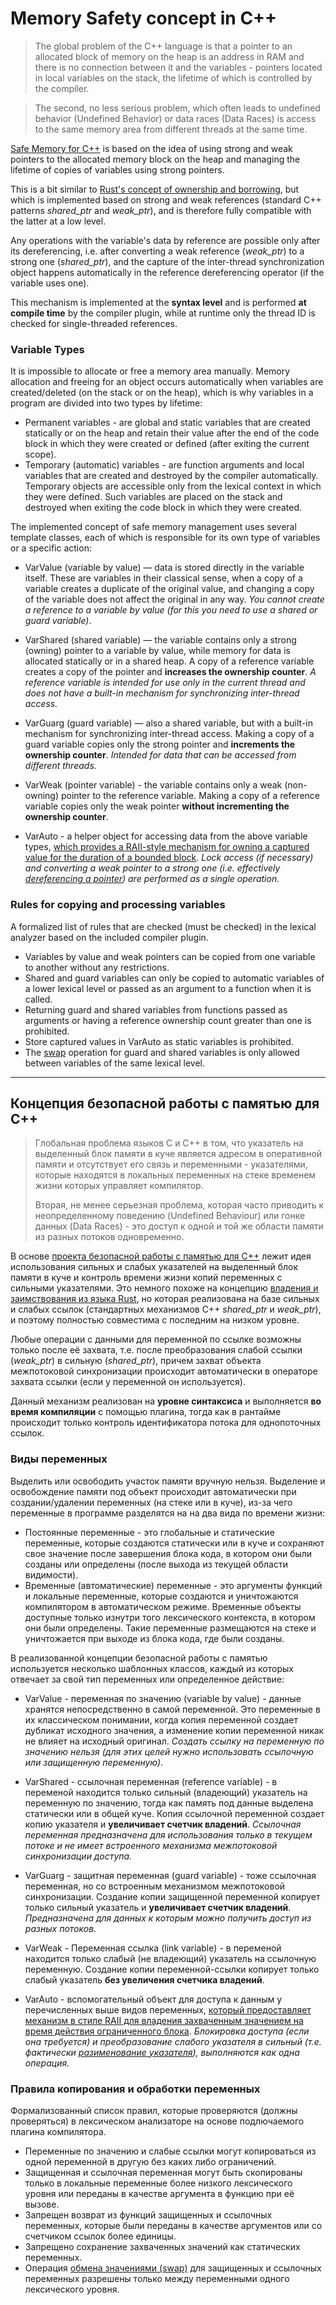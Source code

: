 # Memory Safety сoncept in C++

> The global problem of the C++ language is that a pointer to an allocated block of memory on the heap 
is an address in RAM and there is no connection between it and the variables - pointers located in local variables on the stack, 
the lifetime of which is controlled by the compiler.

> The second, no less serious problem, which often leads to undefined behavior (Undefined Behavior) 
or data races (Data Races) is access to the same memory area from different threads at the same time.

[Safe Memory for C++](https://github.com/rsashka/memsafe) is based on the idea of ​​using strong and weak pointers 
to the allocated memory block on the heap and managing the lifetime of copies of variables using strong pointers.

This is a bit similar to [Rust's concept of ownership and borrowing](https://doc.rust-lang.org/book/ch04-00-understanding-ownership.html), 
but which is implemented based on strong and weak references (standard C++ patterns *shared_ptr* and *weak_ptr*), 
and is therefore fully compatible with the latter at a low level.

Any operations with the variable's data by reference are possible only after its dereferencing, 
i.e. after converting a weak reference (*weak_ptr*) to a strong one (*shared_ptr*), 
and the capture of the inter-thread synchronization object happens automatically 
in the reference dereferencing operator (if the variable uses one).

This mechanism is implemented at the **syntax level** and is performed **at compile time** by the compiler plugin,
while at runtime only the thread ID is checked for single-threaded references.


### Variable Types
It is impossible to allocate or free a memory area manually. 
Memory allocation and freeing for an object occurs automatically when variables are created/deleted 
(on the stack or on the heap), which is why variables in a program are divided into two types by lifetime:
- Permanent variables - are global and static variables that are created statically or on the heap 
and retain their value after the end of the code block in which they were created or defined (after exiting the current scope).
- Temporary (automatic) variables - are function arguments and local variables that are created 
and destroyed by the compiler automatically. Temporary objects are accessible only from the lexical context in which they were defined.
Such variables are placed on the stack and destroyed when exiting the code block in which they were created.

The implemented concept of safe memory management uses several template classes, 
each of which is responsible for its own type of variables or a specific action:

- VarValue (variable by value) — data is stored directly in the variable itself.
These are variables in their classical sense, when a copy of a variable creates a duplicate of the original value, 
and changing a copy of the variable does not affect the original in any way.
*You cannot create a reference to a variable by value (for this you need to use a shared or guard variable)*.

- VarShared (shared variable) — the variable contains only a strong (owning) pointer to a variable by value, 
while memory for data is allocated statically or in a shared heap. 
A copy of a reference variable creates a copy of the pointer and **increases the ownership counter**.
*A reference variable is intended for use only in the current thread and does not have a built-in mechanism for synchronizing inter-thread access.*

- VarGuarg (guard variable) — also a shared variable, but with a built-in mechanism for synchronizing inter-thread access. 
Making a copy of a guard variable copies only the strong pointer and **increments the ownership counter**.
*Intended for data that can be accessed from different threads.*

- VarWeak (pointer variable) - the variable contains only a weak (non-owning) pointer to the reference variable.
Making a copy of a reference variable copies only the weak pointer **without incrementing the ownership counter**.

- VarAuto - a helper object for accessing data from the above variable types, 
[which provides a RAII-style mechanism for owning a captured value for the duration of a bounded block](https://en.cppreference.com/w/cpp/thread/lock_guard). 
*Lock access (if necessary) and converting a weak pointer to a strong one (i.e. effectively
[dereferencing a pointer](https://www.gnu.org/software/c-intro-and-ref/manual/html_node/Pointer-Dereference.html)) are performed as a single operation.*

### Rules for copying and processing variables
A formalized list of rules that are checked (must be checked) in the lexical analyzer based on the included compiler plugin.
- Variables by value and weak pointers can be copied from one variable to another without any restrictions.
- Shared and guard variables can only be copied to automatic variables of a lower lexical level or passed as an argument to a function when it is called.
- Returning guard and shared variables from functions passed as arguments or having a reference ownership count greater than one is prohibited.
- Store captured values in VarAuto ​​as static variables is prohibited.
- The [swap](https://en.cppreference.com/w/cpp/algorithm/swap) operation for guard and shared variables 
is only allowed between variables of the same lexical level.


---


## Концепция безопасной работы с памятью для С++

> Глобальная проблема языков C и C++ в том, что указатель на выделенный блок памяти в куче является адресом 
> в оперативной памяти и отсутствует его связь и переменными - указателями, которые находятся в локальных переменных на стеке
> временем жизни которых управляет компилятор. 
> 
> Вторая, не менее серьезная проблема, которая часто приводить к неопределенному поведению (Undefined Behaviour) 
> или гонке данных (Data Races) - это доступ к одной и той же области памяти из разных потоков одновременно.

В основе [проекта безопасной работы с памятью для С++](https://github.com/rsashka/memsafe)  лежит идея использования сильных 
и слабых указателей на выделенный блок памяти в куче и контроль времени жизни копий переменных с сильными указателями. 
Это немного похоже на концепцию [владения и заимствования из языка Rust](https://doc.rust-lang.org/book/ch04-00-understanding-ownership.html), 
но которая реализована на базе сильных и слабых ссылок (стандартных механизмов С++ *shared_ptr* и *weak_ptr*), 
и поэтому полностью совместима с последним на низком уровне.

Любые операции с данными для переменной по ссылке возможны только после её захвата, 
т.е. после преобразования слабой ссылки (*weak_ptr*) в сильную (*shared_ptr*), 
причем захват объекта межпотоковой синхронизации происходит автоматически в операторе захвата ссылки (если у переменной он используется).

Данный механизм реализован на **уровне синтаксиса** и выполняется **во время компиляции** с помощью плагина, 
тогда как в рантайме происходит только контроль идентификатора потока для однопоточных ссылок. 

### Виды переменных
Выделить или освободить участок памяти вручную нельзя. 
Выделение и освобождение памяти под объект происходит автоматически при создании/удалении переменных (на стеке или в куче), 
из-за чего переменные в программе разделятся на на два вида по времени жизни:
- Постоянные переменные  - это глобальные и статические переменные, которые создаются статически или в куче 
и сохраняют свое значение после завершения блока кода, в котором они были созданы или определены (после выхода из текущей области видимости).
- Временные (автоматические) переменные - это аргументы функций и локальные переменные, 
которые создаются и уничтожаются компилятором в автоматическом режиме. 
Временные объекты доступные только изнутри того лексического контекста, в котором они были определены. 
Такие переменные размещаются на стеке и уничтожается при выходе из блока кода, где были созданы.

В реализованной концепции безопасной работы с памятью используется несколько шаблонных классов, 
каждый из которых отвечает за свой тип переменных или определенное действие:

- VarValue - переменная по значению (variable by value) - данные хранятся непосредственно в самой переменной. 
Это переменные в их классическом понимании, когда копия переменной создает дубликат исходного значения, 
а изменение копии переменной никак не влияет на исходный оригинал. 
*Создать ссылку на переменную по значению нельзя (для этих целей нужно использовать ссылочную или защищенную переменную)*.

- VarShared - ссылочная переменная (reference variable) - в переменой находится только сильный (владеющий) 
указатель на переменную по значению, тогда как память под данные выделена статически или в общей куче. 
Копия ссылочной переменной создает копию указателя и **увеличивает счетчик владений**. 
*Ссылочная переменная предназначена для использования только в текущем потоке и не имеет встроенного механизма межпотоковой синхронизации доступа.*

- VarGuarg - защитная переменная (guard variable) - тоже ссылочная переменная, но со встроенным механизмом межпотоковой синхронизации. 
Создание копии защищенной переменной копирует только сильный указатель и **увеличивает счетчик владений**. 
*Предназначена для данных к которым можно получить доступ из разных потоков.*

- VarWeak - Переменная ссылка (link variable) - в переменой находится только слабый (не владеющий) указатель на ссылочную переменную. 
Создание копии переменной-ссылки копирует только слабый указатель **без увеличения счетчика владений**. 

- VarAuto - вспомогательный объект для доступа к данным у перечисленных выше видов переменных, 
[который предоставляет механизм в стиле RAII для владения захваченным значением на время действия ограниченного блока](https://en.cppreference.com/w/cpp/thread/lock_guard). 
*Блокировка доступа (если она требуется) и преобразование слабого указателя в сильный (т.е. фактически 
[разименование указателя](https://www.gnu.org/software/c-intro-and-ref/manual/html_node/Pointer-Dereference.html)), выполняются как одна операция.*

### Правила копирования и обработки переменных
Формализованный список правил, которые проверяются (должны проверяться) в лексическом анализаторе на основе подлючаемого плагина компилятора.
- Переменные по значению и слабые ссылки могут копироваться из одной переменной в другую без каких либо ограничений.
- Защищенная и ссылочная переменная могут быть скопированы только в локальные переменные 
более низкого лексического уровня или переданы в качестве аргумента в функцию при её вызове.
- Запрещен возврат из функций защищенных и ссылочных переменных, 
которые были переданы в качестве аргументов или со счетчиком ссылок более единицы.
- Запрещено сохранение захваченных значений как статических переменных.
- Операция [обмена значениями (swap)](https://en.cppreference.com/w/cpp/algorithm/swap) для защищенных 
и ссылочных переменных разрешены только между переменными одного лексического уровня.
  
